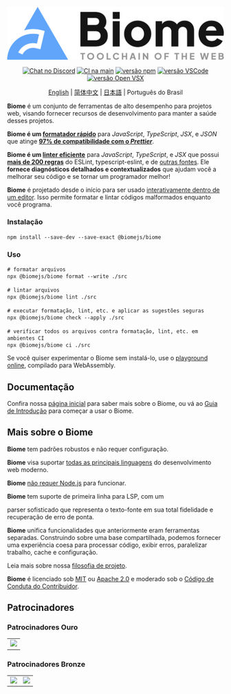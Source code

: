 <p align="center">
    <picture>
        <source media="(prefers-color-scheme: dark)" srcset="https://raw.githubusercontent.com/biomejs/resources/main/svg/slogan-dark-transparent.svg">
        <source media="(prefers-color-scheme: light)" srcset="https://raw.githubusercontent.com/biomejs/resources/main/svg/slogan-light-transparent.svg">
        <img alt="Biome - Conjunto de ferramentas da web" src="https://raw.githubusercontent.com/biomejs/resources/main/svg/slogan-light-transparent.svg" width="700">
    </picture>
</p>

<div align="center">

[![Chat no Discord][discord-badge]][discord-url]
[![CI na `main`][ci-badge]][ci-url]
[![versão npm][npm-badge]][npm-url]
[![versão VSCode][vscode-badge]][vscode-url]
[![versão Open VSX][open-vsx-badge]][open-vsx-url]

[discord-badge]: https://badgen.net/discord/online-members/BypW39g6Yc?icon=discord&label=discord&color=green
[discord-url]: https://discord.gg/BypW39g6Yc
[ci-badge]: https://github.com/biomejs/biome/actions/workflows/main.yml/badge.svg
[ci-url]: https://github.com/biomejs/biome/actions/workflows/main.yml
[npm-badge]: https://badgen.net/npm/v/@biomejs/biome?icon=npm&color=green&label=%40biomejs%2Fbiome
[npm-url]: https://www.npmjs.com/package/@biomejs/biome/v/latest
[vscode-badge]: https://badgen.net/vs-marketplace/v/biomejs.biome?label=vscode&icon=visualstudio&color=green
[vscode-url]: https://marketplace.visualstudio.com/items?itemName=biomejs.biome
[open-vsx-badge]: https://badgen.net/open-vsx/version/biomejs/biome?label=open-vsx&color=green
[open-vsx-url]: https://open-vsx.org/extension/biomejs/biome

</div>

<div align="center">

[English](https://github.com/biomejs/biome/blob/main/packages/%40biomejs/biome/README.md) | [简体中文](https://github.com/biomejs/biome/blob/main/packages/%40biomejs/biome/README.zh-CN.md) | [日本語](https://github.com/biomejs/biome/blob/main/packages/%40biomejs/biome/README.ja.md) | Português do Brasil

</div>

**Biome** é um conjunto de ferramentas de alto desempenho para projetos web, visando fornecer recursos de desenvolvimento para manter a saúde desses projetos.

**Biome é um [formatador rápido](./benchmark#formatting)** para _JavaScript_, _TypeScript_, _JSX_, e _JSON_ que atinge **[97% de compatibilidade com o _Prettier_](https://console.algora.io/challenges/prettier)**.

**Biome é um [linter eficiente](https://github.com/biomejs/biome/tree/main/benchmark#linting)** para _JavaScript_, _TypeScript_, e _JSX_ que possui **[mais de 200 regras](https://biomejs.dev/linter/rules/)** do ESLint, typescript-eslint, e de [outras fontes](https://github.com/biomejs/biome/discussions/3).
Ele **fornece diagnósticos detalhados e contextualizados** que ajudam você a melhorar seu código e se tornar um programador melhor!

**Biome** é projetado desde o início para ser usado [interativamente dentro de um editor](https://biomejs.dev/guides/integrate-in-editor/).
Isso permite formatar e lintar códigos malformados enquanto você programa.

### Instalação

```shell
npm install --save-dev --save-exact @biomejs/biome
```

### Uso

```shell
# formatar arquivos
npx @biomejs/biome format --write ./src

# lintar arquivos
npx @biomejs/biome lint ./src

# executar formatação, lint, etc. e aplicar as sugestões seguras
npx @biomejs/biome check --apply ./src

# verificar todos os arquivos contra formatação, lint, etc. em ambientes CI
npx @biomejs/biome ci ./src
```

Se você quiser experimentar o Biome sem instalá-lo, use o [playground online](https://biomejs.dev/playground/), compilado para WebAssembly.

## Documentação

Confira nossa [página inicial][biomejs] para saber mais sobre o Biome,
ou vá ao [Guia de Introdução][getting-started] para começar a usar o Biome.

## Mais sobre o Biome

**Biome** tem padrões robustos e não requer configuração.

**Biome** visa suportar [todas as principais linguagens][language-support] do desenvolvimento web moderno.

**Biome** [não requer Node.js](https://biomejs.dev/guides/manual-installation/) para funcionar.

**Biome** tem suporte de primeira linha para LSP, com um

 parser sofisticado que representa o texto-fonte em sua total fidelidade e recuperação de erro de ponta.

**Biome** unifica funcionalidades que anteriormente eram ferramentas separadas. Construindo sobre uma base compartilhada, podemos fornecer uma experiência coesa para processar código, exibir erros, paralelizar trabalho, cache e configuração.

Leia mais sobre nossa [filosofia de projeto][biome-philosophy].

**Biome** é licenciado sob [MIT](https://github.com/biomejs/biome/tree/main/LICENSE-MIT) ou [Apache 2.0](https://github.com/biomejs/biome/tree/main/LICENSE-APACHE) e moderado sob o [Código de Conduta do Contribuidor](https://github.com/biomejs/biome/tree/main/CODE_OF_CONDUCT.md).

## Patrocinadores

### Patrocinadores Ouro

<table>
  <tbody>
    <tr>
      <td align="center" valign="middle">
        <a href="https://shiguredo.jp/" target="_blank"><img src="https://shiguredo.jp/official_shiguredo_logo.svg" height="120"></a>
      </td>
    </tr>
  </tbody>
</table>

### Patrocinadores Bronze

<table>
  <tbody>
    <tr>
      <td align="center" valign="middle">
        <a href="https://www.kanamekey.com" target="_blank"><img src="https://images.opencollective.com/kaname/d15fd98/logo/256.png?height=80" width="80"></a>
      </td>
      <td align="center" valign="middle">
        <a href="https://nanabit.dev/" target="_blank"><img src="https://images.opencollective.com/nanabit/d15fd98/logo/256.png?height=80" width="80"></a>
      </td>
    </tr>
  </tbody>
</table>

[biomejs]: https://biomejs.dev/pt-br/
[biome-philosophy]: https://biomejs.dev/pt-br/internals/philosophy/
[language-support]: https://biomejs.dev/pt-br/internals/language-support/
[getting-started]: https://biomejs.dev/pt-br/guides/getting-started/
